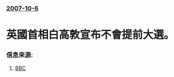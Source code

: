 ### [2007-10-6](/news/2007/10/6/index.md)

##### 
# 英國首相白高敦宣布不會提前大選。




### 信息来源:

1. [BBC](http://news.bbc.co.uk/2/hi/uk_news/politics/7031749.stm)
